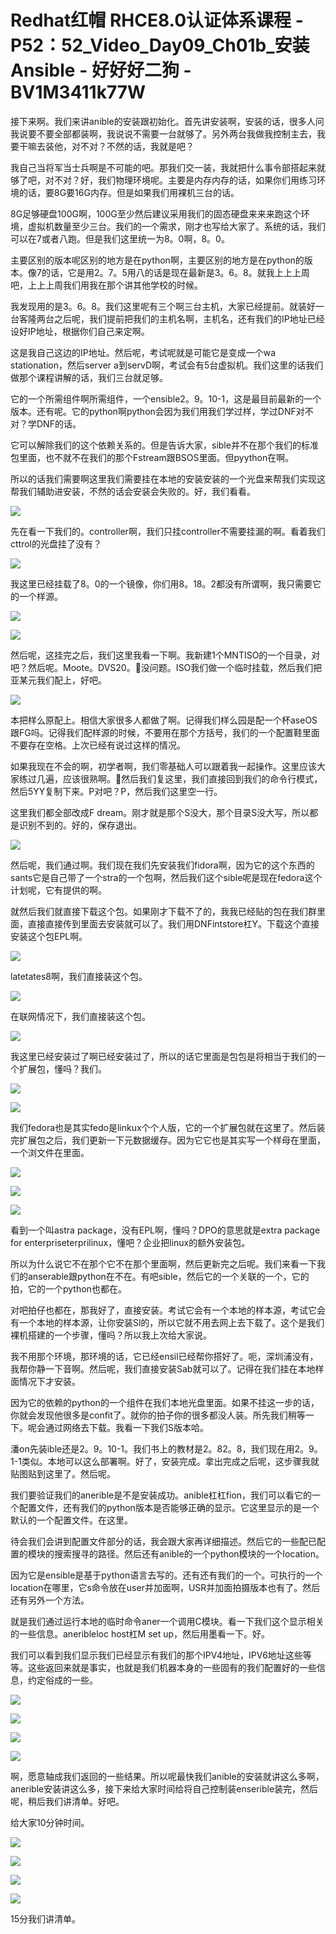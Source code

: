 # Redhat红帽 RHCE8.0认证体系课程 - P52：52_Video_Day09_Ch01b_安装Ansible - 好好好二狗 - BV1M3411k77W

接下来啊。我们来讲anible的安装跟初始化。首先讲安装啊，安装的话，很多人问我说要不要全部都装啊，我说说不需要一台就够了。另外两台我做我控制主去，我要干嘛去装他，对不对？不然的话，我就是吧？

我自己当将军当士兵啊是不可能的吧。那我们交一装，我就把什么事令部搭起来就够了吧，对不对？好，我们物理环境呢。主要是内存内存的话，如果你们用练习环境的话，要8G要16G内存。但是如果我们用裸机三台的话。

8G足够硬盘100G啊，100G至少然后建议采用我们的固态硬盘来来来跑这个环境，虚拟机数量至少三台。我们的一个需求，刚才也写给大家了。系统的话，我们可以在7或者八跑。但是我们这里统一为8。0啊，8。0。

主要区别的版本呢区别的地方是在python啊，主要区别的地方是在python的版本。像7的话，它是用2。7。5用八的话是现在最新是3。6。8。就我上上上周吧，上上上周我们用我在那个讲其他学校的时候。

我发现用的是3。6。8。我们这里呢有三个啊三台主机，大家已经提前。就装好一台客隆两台之后呢，我们提前把我们的主机名啊，主机名，还有我们的IP地址已经设好IP地址，根据你们自己来定啊。

这是我自己这边的IP地址。然后呢，考试呢就是可能它是变成一个wa stationation，然后server a到servD啊，考试会有5台虚拟机。我们这里的话我们做那个课程讲解的话，我们三台就足够。

它的一个所需组件啊所需组件，一个ensible2。9。10-1，这是最目前最新的一个版本。还有呢。它的python啊python会因为我们用我们学过样，学过DNF对不对？学DNF的话。

它可以解除我们的这个依赖关系的。但是告诉大家，sible并不在那个我们的标准包里面，也不就不在我们的那个Fstream跟BSOS里面。但pyython在啊。

所以的话我们需要啊这里我们需要挂在本地的安装安装的一个光盘来帮我们实现这帮我们辅助进安装，不然的话会安装会失败的。好，我们看看。



![](img/a435094ab0e1f651c85683abc265697b_1.png)

先在看一下我们的。controller啊，我们只挂controller不需要挂漏的啊。看着我们cttrol的光盘挂了没有？



![](img/a435094ab0e1f651c85683abc265697b_3.png)

我这里已经挂载了8。0的一个镜像，你们用8。18。2都没有所谓啊，我只需要它的一个样源。

![](img/a435094ab0e1f651c85683abc265697b_5.png)

![](img/a435094ab0e1f651c85683abc265697b_6.png)

然后呢，这挂完之后，我们这里我看一下啊。我新建1个MNTISO的一个目录，对吧？然后呢。Moote。DVS20。🎼没问题。ISO我们做一个临时挂载，然后我们把亚某元我们配上，好吧。



![](img/a435094ab0e1f651c85683abc265697b_8.png)

本把样么原配上。相信大家很多人都做了啊。记得我们样么园是配一个杯aseOS跟FG吗。记得我们配样源的时候，不要用在那个方括号，我们的一个配置鞋里面不要存在空格。上次已经有说过这样的情况。

如果我现在不会的啊，初学者啊，我们零基础人可以跟着我一起操作。这里应该大家练过几遍，应该很熟啊。🎼然后我们复这里，我们直接回到我们的命令行模式，然后5YY复制下来。P对吧？P，然后我们这里空一行。

这里我们都全部改成F dream。刚才就是那个S没大，那个目录S没大写，所以都是识别不到的。好的，保存退出。



![](img/a435094ab0e1f651c85683abc265697b_10.png)

然后呢，我们通过啊。我们现在我们先安装我们fidora啊，因为它的这个东西的sants它是自己带了一个stra的一个包啊，然后我们这个sible呢是现在fedora这个计划呢，它有提供的啊。

就然后我们就直接下载这个包。如果刚才下载不了的，我我已经贴的包在我们群里面，直接直接传到里面去安装就可以了。我们用DNFintstore杠Y。下载这个直接安装这个包EPL啊。



![](img/a435094ab0e1f651c85683abc265697b_12.png)

latetates8啊，我们直接装这个包。

![](img/a435094ab0e1f651c85683abc265697b_14.png)

在联网情况下，我们直接装这个包。

![](img/a435094ab0e1f651c85683abc265697b_16.png)

我这里已经安装过了啊已经安装过了，所以的话它里面是包包是将相当于我们的一个扩展包，懂吗？我们。

![](img/a435094ab0e1f651c85683abc265697b_18.png)

![](img/a435094ab0e1f651c85683abc265697b_19.png)

我们fedora也是其实fedo是linkux个个人版，它的一个扩展包就在这里了。然后装完扩展包之后，我们更新一下元数据缓存。因为它它也是其实写一个样母在里面，一个浏文件在里面。



![](img/a435094ab0e1f651c85683abc265697b_21.png)

![](img/a435094ab0e1f651c85683abc265697b_22.png)

![](img/a435094ab0e1f651c85683abc265697b_23.png)

看到一个叫astra package，没有EPL啊，懂吗？DPO的意思就是extra package for enterpriseterprilinux，懂吧？企业把linux的额外安装包。

所以为什么说它不在那个它不在那个里面啊，然后更新完之后呢。我们来看一下我们的anserable跟python在不在。有吧sible，然后它的一个关联的一个，它的拍，它的一个python也都在。

对吧拍仔也都在，那我好了，直接安装。考试它会有一个本地的样本源，考试它会有一个本地的样本源，让你安装Sl的，所以它就不用去网上去下载了。这个是我们裸机搭建的一个步骤，懂吗？所以我上次给大家说。

我不用那个环境，那环境的话，它已经ensil已经帮你搭好了。呃，深圳浦没有，我帮你静一下音啊。然后呢，我们直接安装Sab就可以了。记得在我们挂在本地样面情况下才安装。

因为它的依赖的python的一个组件在我们本地光盘里面。如果不挂这一步的话，你就会发现他很多是confit了。就你的拍子你的很多都没人装。所先我们稍等一下。呢会通过网络去下载。我看一下我们S版本哈。

潘on先装ible还是2。9。10-1。我们书上的教材是2。82。8，我们现在用2。9。1-1类似。本地可以这么部署啊。好了，安装完成。拿出完成之后呢，这步骤我就贴图贴到这里了。然后呢。

我们要验证我们的anerible是不是安装成功。anible杠杠fion，我们可以看它的一个配置文件，还有我们的python版本是否能够正确的显示。它这里显示的是一个默认的一个配置文件。在这里。

待会我们会讲到配置文件部分的话，我会跟大家再详细描述。然后它的一些配已配置的模块的搜索搜寻的路径。然后还有anible的一个python模块的一个location。

因为它是ensible是基于python语言去写的。还有还有我们的一个。可执行的一个location在哪里，它s命令放在user并加面啊，USR并加面拍摄版本也有了。然后还有另外一个方法。

就是我们通过运行本地的临时命令aner一个调用C模块。看一下我们这个显示相关的一些信息。aneribleloc host杠M set up，然后用墨看一下。好。

我们可以看到我们显示我们已经显示有我们的那个IPV4地址，IPV6地址这些等等。这些返回来就是事实，也就是我们机器本身的一些固有的我们配置好的一些信息，约定俗成的一些。



![](img/a435094ab0e1f651c85683abc265697b_25.png)

![](img/a435094ab0e1f651c85683abc265697b_26.png)

![](img/a435094ab0e1f651c85683abc265697b_27.png)

![](img/a435094ab0e1f651c85683abc265697b_28.png)

啊，愿意轴成我们返回的一些结果。所以呢最快我们anible的安装就讲这么多啊，anerible安装讲这么多，接下来给大家时间给将自己控制装enserible装完，然后呢，稍后我们讲清单。好吧。

给大家10分钟时间。

![](img/a435094ab0e1f651c85683abc265697b_30.png)

![](img/a435094ab0e1f651c85683abc265697b_31.png)

![](img/a435094ab0e1f651c85683abc265697b_32.png)

![](img/a435094ab0e1f651c85683abc265697b_33.png)

15分我们讲清单。